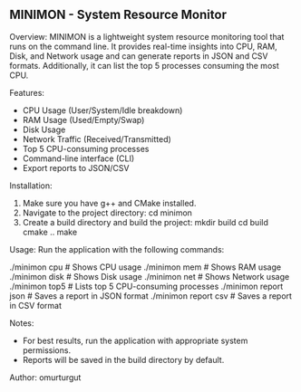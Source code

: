 MINIMON - System Resource Monitor
----------------------------------

Overview:
MINIMON is a lightweight system resource monitoring tool that runs on the command line. It provides real-time insights into CPU, RAM, Disk, and Network usage and can generate reports in JSON and CSV formats. Additionally, it can list the top 5 processes consuming the most CPU.

Features:
- CPU Usage (User/System/Idle breakdown)
- RAM Usage (Used/Empty/Swap)
- Disk Usage
- Network Traffic (Received/Transmitted)
- Top 5 CPU-consuming processes
- Command-line interface (CLI)
- Export reports to JSON/CSV

Installation:
1. Make sure you have g++ and CMake installed.
2. Navigate to the project directory:
   cd minimon
3. Create a build directory and build the project:
   mkdir build
   cd build
   cmake ..
   make

Usage:
Run the application with the following commands:

  ./minimon cpu      # Shows CPU usage
  ./minimon mem      # Shows RAM usage
  ./minimon disk     # Shows Disk usage
  ./minimon net      # Shows Network usage
  ./minimon top5     # Lists top 5 CPU-consuming processes
  ./minimon report json   # Saves a report in JSON format
  ./minimon report csv    # Saves a report in CSV format

Notes:
- For best results, run the application with appropriate system permissions.
- Reports will be saved in the build directory by default.

Author:
omurturgut
